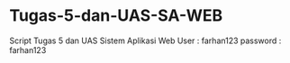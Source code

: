 # Tugas-5-dan-UAS-SA-WEB
Script Tugas 5 dan UAS Sistem Aplikasi Web
User : farhan123
password : farhan123
